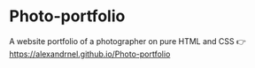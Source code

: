 # Photo-portfolio
A website portfolio of a photographer on pure HTML and CSS                                                                                                                                                            👉 https://alexandrnel.github.io/Photo-portfolio     
